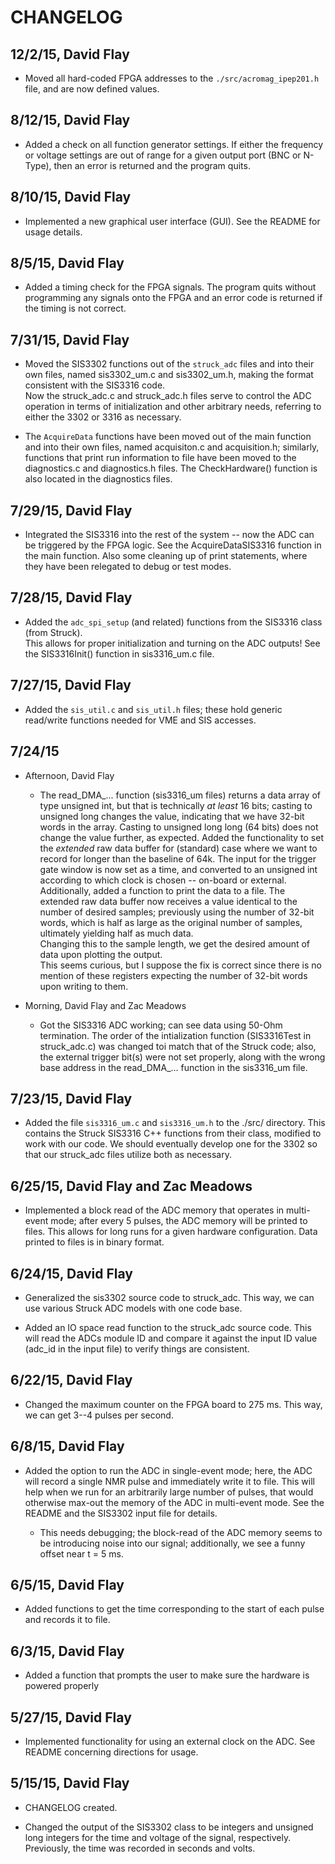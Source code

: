# CHANGELOG

## 12/2/15, David Flay
   
   - Moved all hard-coded FPGA addresses to the `./src/acromag_ipep201.h` file, and are now 
     defined values.  

## 8/12/15, David Flay

   - Added a check on all function generator settings.  If either the frequency or voltage
     settings are out of range for a given output port (BNC or N-Type), then an error 
     is returned and the program quits. 

## 8/10/15, David Flay

   - Implemented a new graphical user interface (GUI).  See the README for usage details.

## 8/5/15, David Flay
  
   - Added a timing check for the FPGA signals.  The program quits without programming any 
     signals onto the FPGA and an error code is returned if the timing is not correct. 

## 7/31/15, David Flay

- Moved the SIS3302 functions out of the `struck_adc` files and into their own files, 
  named sis3302_um.c and sis3302_um.h, making the format consistent with the SIS3316 code.  
  Now the struck_adc.c and struck_adc.h files serve to control the ADC operation in terms 
  of initialization and other arbitrary needs, referring to either the 3302 or 3316 as 
  necessary.

-  The `AcquireData` functions have been moved out of the main function and into their 
   own files, named acquisiton.c and acquisition.h; similarly, functions that print 
   run information to file have been moved to the diagnostics.c and diagnostics.h files.
   The CheckHardware() function is also located in the diagnostics files.  

## 7/29/15, David Flay

   - Integrated the SIS3316 into the rest of the system -- now the ADC can be triggered by 
     the FPGA logic.  See the AcquireDataSIS3316 function in the main function.  Also some 
     cleaning up of print statements, where they have been relegated to debug or test modes.     

## 7/28/15, David Flay
 
   - Added the `adc_spi_setup` (and related) functions from the SIS3316 class (from Struck).  
     This allows for proper initialization and turning on the ADC outputs!  See the 
     SIS3316Init() function in sis3316_um.c file.  

## 7/27/15, David Flay

   - Added the `sis_util.c` and `sis_util.h` files; these hold generic read/write functions
     needed for VME and SIS accesses. 

## 7/24/15 

   - Afternoon, David Flay 
     - The read_DMA_... function (sis3316_um files) returns a data array of type unsigned int, 
      but that is technically *at least* 16 bits; casting to unsigned long changes the value,
      indicating that we have 32-bit words in the array.  Casting to unsigned long long (64 bits) 
      does not change the value further, as expected. Added the functionality to set the 
      *extended* raw data buffer for (standard) case where we want to record for longer than
      the baseline of 64k.  The input for the trigger gate window is now set as a time, and converted
      to an unsigned int according to which clock is chosen -- on-board or external.  Additionally, 
      added a function to print the data to a file.  The extended raw data buffer now receives a value 
      identical to the number of desired samples; previously using the number of 32-bit words, which 
      is half as large as the original number of samples, ultimately yielding half as much data.  
      Changing this to the sample length, we get the desired amount of data upon plotting the output.        
      This seems curious, but I suppose the fix is correct since there is no mention of these 
      registers expecting the number of 32-bit words upon writing to them.
   
   - Morning, David Flay and Zac Meadows
     - Got the SIS3316 ADC working; can see data using 50-Ohm termination.  The
       order of the intialization function (SIS3316Test in struck_adc.c) was changed toi
       match that of the Struck code; also, the external trigger bit(s) were not set properly, 
       along with the wrong base address in the read_DMA_... function in the sis3316_um file.     

## 7/23/15, David Flay 

   - Added the file `sis3316_um.c` and `sis3316_um.h` to the ./src/ directory.  This 
     contains the Struck SIS3316 C++ functions from their class, modified to work with our 
     code.  We should eventually develop one for the 3302 so that our struck_adc files
     utilize both as necessary.  

## 6/25/15, David Flay and Zac Meadows

   - Implemented a block read of the ADC memory that operates in multi-event mode; 
     after every 5 pulses, the ADC memory will be printed to files. 
     This allows for long runs for a given hardware configuration.  Data printed 
     to files is in binary format.    

## 6/24/15, David Flay

   - Generalized the sis3302 source code to struck_adc.  This way, we can use various 
     Struck ADC models with one code base. 

   - Added an IO space read function to the struck_adc source code.  This will read
     the ADCs module ID and compare it against the input ID value (adc_id in the input file)
     to verify things are consistent.   

## 6/22/15, David Flay

   - Changed the maximum counter on the FPGA board to 275 ms.  This way, we can get 3--4 
     pulses per second. 

## 6/8/15, David Flay

   - Added the option to run the ADC in single-event mode; here, the ADC will record a 
     single NMR pulse and immediately write it to file.  This will help when we run 
     for an arbitrarily large number of pulses, that would otherwise max-out the memory
     of the ADC in multi-event mode.  See the README and the SIS3302 input file for details.   

     - This needs debugging; the block-read of the ADC memory seems to be introducing noise
       into our signal; additionally, we see a funny offset near t = 5 ms. 

## 6/5/15, David Flay

   - Added functions to get the time corresponding to the start of each pulse and 
     records it to file. 

## 6/3/15, David Flay

   - Added a function that prompts the user to make sure the hardware is powered properly

## 5/27/15, David Flay

   - Implemented functionality for using an external clock on the ADC.  See README concerning
     directions for usage.   

## 5/15/15, David Flay 
   
   - CHANGELOG created.  

   - Changed the output of the SIS3302 class to be integers and unsigned long integers 
     for the time and voltage of the signal, respectively.  Previously, the time was 
     recorded in seconds and volts. 
 
